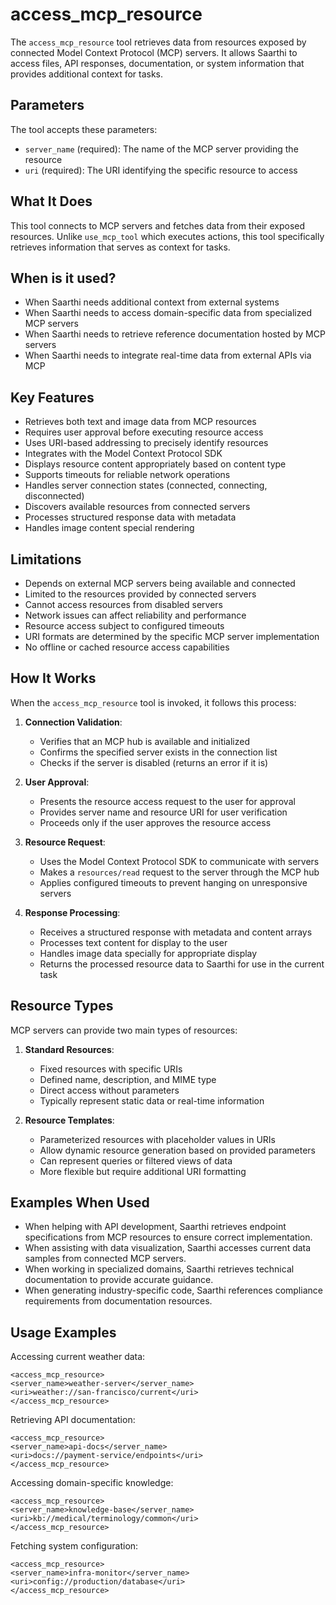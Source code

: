 # access_mcp_resource

The `access_mcp_resource` tool retrieves data from resources exposed by connected Model Context Protocol (MCP) servers. It allows Saarthi to access files, API responses, documentation, or system information that provides additional context for tasks.

## Parameters

The tool accepts these parameters:

- `server_name` (required): The name of the MCP server providing the resource
- `uri` (required): The URI identifying the specific resource to access

## What It Does

This tool connects to MCP servers and fetches data from their exposed resources. Unlike `use_mcp_tool` which executes actions, this tool specifically retrieves information that serves as context for tasks.

## When is it used?

- When Saarthi needs additional context from external systems
- When Saarthi needs to access domain-specific data from specialized MCP servers
- When Saarthi needs to retrieve reference documentation hosted by MCP servers
- When Saarthi needs to integrate real-time data from external APIs via MCP

## Key Features

- Retrieves both text and image data from MCP resources
- Requires user approval before executing resource access
- Uses URI-based addressing to precisely identify resources
- Integrates with the Model Context Protocol SDK
- Displays resource content appropriately based on content type
- Supports timeouts for reliable network operations
- Handles server connection states (connected, connecting, disconnected)
- Discovers available resources from connected servers
- Processes structured response data with metadata
- Handles image content special rendering

## Limitations

- Depends on external MCP servers being available and connected
- Limited to the resources provided by connected servers
- Cannot access resources from disabled servers
- Network issues can affect reliability and performance
- Resource access subject to configured timeouts
- URI formats are determined by the specific MCP server implementation
- No offline or cached resource access capabilities

## How It Works

When the `access_mcp_resource` tool is invoked, it follows this process:

1. **Connection Validation**:
   - Verifies that an MCP hub is available and initialized
   - Confirms the specified server exists in the connection list
   - Checks if the server is disabled (returns an error if it is)

2. **User Approval**:
   - Presents the resource access request to the user for approval
   - Provides server name and resource URI for user verification
   - Proceeds only if the user approves the resource access

3. **Resource Request**:
   - Uses the Model Context Protocol SDK to communicate with servers
   - Makes a `resources/read` request to the server through the MCP hub
   - Applies configured timeouts to prevent hanging on unresponsive servers

4. **Response Processing**:
   - Receives a structured response with metadata and content arrays
   - Processes text content for display to the user
   - Handles image data specially for appropriate display
   - Returns the processed resource data to Saarthi for use in the current task

## Resource Types

MCP servers can provide two main types of resources:

1. **Standard Resources**:
   - Fixed resources with specific URIs
   - Defined name, description, and MIME type
   - Direct access without parameters
   - Typically represent static data or real-time information

2. **Resource Templates**:
   - Parameterized resources with placeholder values in URIs
   - Allow dynamic resource generation based on provided parameters
   - Can represent queries or filtered views of data
   - More flexible but require additional URI formatting

## Examples When Used

- When helping with API development, Saarthi retrieves endpoint specifications from MCP resources to ensure correct implementation.
- When assisting with data visualization, Saarthi accesses current data samples from connected MCP servers.
- When working in specialized domains, Saarthi retrieves technical documentation to provide accurate guidance.
- When generating industry-specific code, Saarthi references compliance requirements from documentation resources.

## Usage Examples

Accessing current weather data:
```
<access_mcp_resource>
<server_name>weather-server</server_name>
<uri>weather://san-francisco/current</uri>
</access_mcp_resource>
```

Retrieving API documentation:
```
<access_mcp_resource>
<server_name>api-docs</server_name>
<uri>docs://payment-service/endpoints</uri>
</access_mcp_resource>
```

Accessing domain-specific knowledge:
```
<access_mcp_resource>
<server_name>knowledge-base</server_name>
<uri>kb://medical/terminology/common</uri>
</access_mcp_resource>
```

Fetching system configuration:
```
<access_mcp_resource>
<server_name>infra-monitor</server_name>
<uri>config://production/database</uri>
</access_mcp_resource>
```
